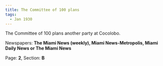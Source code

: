 ```yaml
---  
title: The Committee of 100 plans  
tags:  
  - Jan 1930  
---  
```

  
The Committee of 100 plans another party at Cocolobo.  
  
Newspapers: **The Miami News (weekly), Miami News-Metropolis, Miami Daily News or The Miami News**  
  
Page: **2**, Section: **B** 
